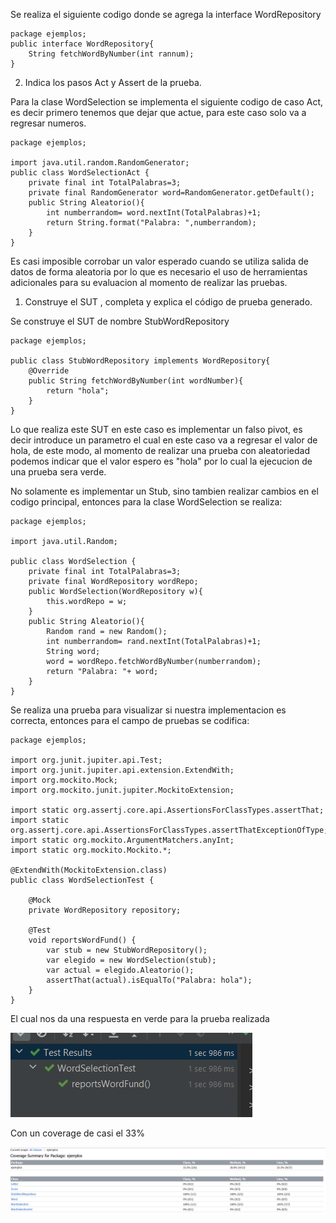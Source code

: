 Se realiza el siguiente codigo donde se agrega la interface WordRepository

```
package ejemplos;
public interface WordRepository{
    String fetchWordByNumber(int rannum);
}
```
2. Indica los pasos Act y Assert de la prueba.
   
Para la clase WordSelection se implementa el siguiente codigo de caso Act, es decir primero tenemos que dejar que actue, para este caso solo va a regresar numeros.

```
package ejemplos;

import java.util.random.RandomGenerator;
public class WordSelectionAct {
    private final int TotalPalabras=3;
    private final RandomGenerator word=RandomGenerator.getDefault();
    public String Aleatorio(){
        int numberrandom= word.nextInt(TotalPalabras)+1;
        return String.format("Palabra: ",numberrandom);
    }
}

```

Es casi imposible corrobar un valor esperado cuando se utiliza salida de datos de forma aleatoria por lo que es necesario el uso de herramientas adicionales para su evaluacion al momento de realizar las pruebas.

1. Construye el SUT , completa y explica el código de prueba generado.

Se construye el SUT de nombre StubWordRepository

```
package ejemplos;

public class StubWordRepository implements WordRepository{
    @Override
    public String fetchWordByNumber(int wordNumber){
        return "hola";
    }
}
```
Lo que realiza este SUT en este caso es implementar un falso pivot, es decir introduce un parametro el cual en este caso va a regresar el valor de hola, de este modo, al momento de realizar una prueba con aleatoriedad podemos indicar que el valor espero es "hola" por lo cual la ejecucion de una prueba sera verde.

No solamente es implementar un Stub, sino tambien realizar cambios en el codigo principal, entonces para la clase WordSelection se realiza:

```
package ejemplos;

import java.util.Random;

public class WordSelection {
    private final int TotalPalabras=3;
    private final WordRepository wordRepo;
    public WordSelection(WordRepository w){
        this.wordRepo = w;
    }
    public String Aleatorio(){
        Random rand = new Random();
        int numberrandom= rand.nextInt(TotalPalabras)+1;
        String word;
        word = wordRepo.fetchWordByNumber(numberrandom);
        return "Palabra: "+ word;
    }
}
```
Se realiza una prueba para visualizar si nuestra implementacion es correcta, entonces para el campo de pruebas se codifica:

```
package ejemplos;

import org.junit.jupiter.api.Test;
import org.junit.jupiter.api.extension.ExtendWith;
import org.mockito.Mock;
import org.mockito.junit.jupiter.MockitoExtension;

import static org.assertj.core.api.AssertionsForClassTypes.assertThat;
import static org.assertj.core.api.AssertionsForClassTypes.assertThatExceptionOfType;
import static org.mockito.ArgumentMatchers.anyInt;
import static org.mockito.Mockito.*;

@ExtendWith(MockitoExtension.class)
public class WordSelectionTest {

    @Mock
    private WordRepository repository;

    @Test
    void reportsWordFund() {
        var stub = new StubWordRepository();
        var elegido = new WordSelection(stub);
        var actual = elegido.Aleatorio();
        assertThat(actual).isEqualTo("Palabra: hola");
    }
}
```

El cual nos da una respuesta en verde para la prueba realizada

![Test](https://github.com/Kinartb/CC-3S2/blob/main/Practica4-C3S2/imagenes/prueba2test1.png)

Con un coverage de casi el 33% 

![Coverage](https://github.com/Kinartb/CC-3S2/blob/main/Practica4-C3S2/imagenes/prueba2coverage1.png)
